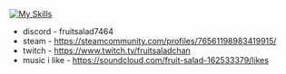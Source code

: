 [![My Skills](https://skillicons.dev/icons?i=arch,python,bash,docker,neovim,linux,powershell,windows)](https://skillicons.dev)

- discord - fruitsalad7464
- steam - https://steamcommunity.com/profiles/76561198983419915/
- twitch - https://www.twitch.tv/fruitsaladchan
- music i like - https://soundcloud.com/fruit-salad-162533379/likes
